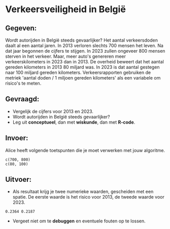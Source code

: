 # Verkeersveiligheid in België

## Gegeven:

Wordt autorijden in België steeds gevaarlijker? Het aantal verkeersdoden daalt al een aantal jaren. 
In 2013 verloren slechts 700 mensen het leven. Na dat jaar begonnen de cijfers te stijgen. 
In 2023 zullen ongeveer 800 mensen sterven in het verkeer. Maar, meer auto's genereren meer verkeerskilometers in 2023 dan in 2013. 
De overheid beweert dat het aantal gereden kilometers in 2013 80 miljard was. In 2023 is dat aantal gestegen naar 100 miljard gereden kilometers. 
Verkeersrapporten gebruiken de metriek 'aantal doden / 1 miljoen gereden kilometers' als een variabele om risico's te meten.

## Gevraagd:

* Vergelijk de cijfers voor 2013 en 2023.
* Wordt autorijden in België steeds gevaarlijker?
* Leg uit **conceptueel**, dan met **wiskunde**, dan met **R-code**.


## Invoer:
Alice heeft volgende toetspunten die je moet verwerken met jouw algoritme. 

```
c(700, 800)
c(80, 100)

```

## Uitvoer: 

* Als resultaat krijg je twee numerieke waarden, gescheiden met een spatie. De eerste waarde is het risico voor 2013, de tweede waarde voor 2023. 
```
0.2364 0.2187
```

* Vergeet niet om te **debuggen** en eventuele fouten op te lossen.
